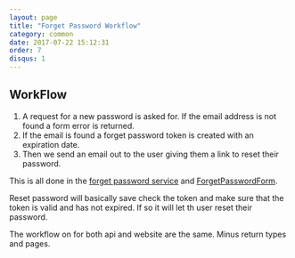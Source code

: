 ```yaml
---
layout: page
title: "Forget Password Workflow"
category: common
date: 2017-07-22 15:12:31
order: 7
disqus: 1
---
```



## WorkFlow

1) A request for a new password is asked for.  If the email address is not found a form error is returned.
2) If the email is found a forget password token is created with an expiration date.
3) Then we send an email out to the user giving them a link to reset their password.

This is all done in the [forget password service](https://github.com/phptuts/starterkitforsymfony/blob/master/src/AppBundle/Service/User/ForgetPasswordService.php) and [ForgetPasswordForm](https://github.com/phptuts/starterkitforsymfony/blob/master/src/AppBundle/Form/User/ForgetPasswordType.php).

Reset password will basically save check the token and make sure that the token is valid and has not expired.  If so it will let th user reset their password.

The workflow on for both api and website are the same.  Minus return types and pages.